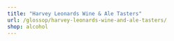 ```yaml
---
title: "Harvey Leonards Wine & Ale Tasters"
url: /glossop/harvey-leonards-wine-and-ale-tasters/
shop: alcohol
---
```


